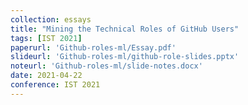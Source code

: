 ```yaml
---
collection: essays
title: "Mining the Technical Roles of GitHub Users"
tags: [IST 2021]
paperurl: 'Github-roles-ml/Essay.pdf'
slideurl: 'Github-roles-ml/github-role-slides.pptx'
noteurl: 'Github-roles-ml/slide-notes.docx'
date: 2021-04-22
conference: IST 2021
---
```




